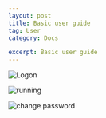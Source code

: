```yaml
---
layout: post
title: Basic user guide
tag: User
category: Docs

excerpt: Basic user guide
---
```


![Logon](/resources/img/logon.png)

![running](/resources/img/running.png)

![change password](/resources/img/changepass.png)

